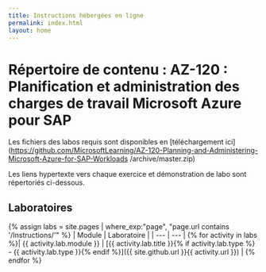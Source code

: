 ```yaml
---
title: Instructions hébergées en ligne
permalink: index.html
layout: home
---
```


# Répertoire de contenu : AZ-120 : Planification et administration des charges de travail Microsoft Azure pour SAP

Les fichiers des labos requis sont disponibles en [téléchargement ici](https://github.com/MicrosoftLearning/AZ-120-Planning-and-Administering-Microsoft-Azure-for-SAP-Workloads /archive/master.zip)

Les liens hypertexte vers chaque exercice et démonstration de labo sont répertoriés ci-dessous.

## Laboratoires

{% assign labs = site.pages | where_exp:"page", "page.url contains '/Instructions/'" %}
| Module | Laboratoire |
| --- | --- | 
{% for activity in labs  %}| {{ activity.lab.module }} | [{{ activity.lab.title }}{% if activity.lab.type %} - {{ activity.lab.type }}{% endif %}]({{ site.github.url }}{{ activity.url }}) |
{% endfor %}
